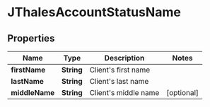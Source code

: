 # JThalesAccountStatusName

## Properties
Name | Type | Description | Notes
------------ | ------------- | ------------- | -------------
**firstName** | **String** | Client&#x27;s first name | 
**lastName** | **String** | Client&#x27;s last name | 
**middleName** | **String** | Client&#x27;s middle name |  [optional]
